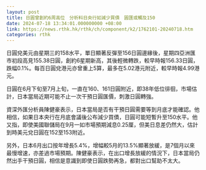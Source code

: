 ```yaml
---
layout: post
title: 日圓曾創約6周高位　分析料日央行如減少買債　圓匯或觸及150
date: 2024-07-18 13:34:01.000000000 +08:00
link: https://news.rthk.hk/rthk/ch/component/k2/1762101-20240718.htm
categories: rthk
---
```


日圓兌美元由星期三的158水平，單日顯著反彈至156日圓邊緣後，星期四亞洲匯市初段高見155.38日圓，創約6星期新高，其後輕微轉跌，較早時報156.33日圓，跌幅0.1%。每百日圓兌港元亦曾重上5算，最多在5.02港元附近，較早時報4.99港元。

日圓在6月下旬至7月上旬，一直在160、161日圓附近，即38年低位徘徊，市場估計，日本當局近期可能不止一次干預日圓匯價，刺激日圓轉強。

資深外匯分析員陳健豪表示，日本當局是否有干預日圓需要等到月底才能確認。他相信，如果日本央行在月底會議後公布減少買債，日圓可能短暫升至150水平。他又指，即使美國聯儲局在9月一如市場預期減息0.25厘，但美日息差仍然大，估計到時美元兌日圓在152至153附近。

另外，日本6月出口按年增長5.4%，增幅較5月的13.5%顯著放緩，是7個月以來最慢增速，亦差過市場預期。陳健豪表示，在出口增長放緩的情況下，日本當局仍然出手干預日圓，相信是意識到即使日圓跌勢再急，都對出口幫助不太大。

